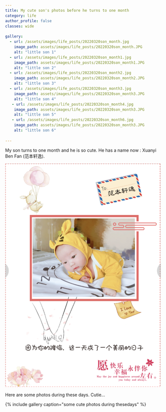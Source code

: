 ```yaml
---
title: My cute son's photos before he turns to one month
category: life
author_profile: false
classes: wide

gallery:
  - url: /assets/images/life_posts/20220320son_month.jpg
    image_path: assets/images/life_posts/20220320son_month.JPG
    alt: "little son 1"
  - url: /assets/images/life_posts/20220320son_month1.jpg
    image_path: assets/images/life_posts/20220320son_month1.JPG
    alt: "little son 2"
  - url: /assets/images/life_posts/20220320son_month2.jpg
    image_path: assets/images/life_posts/20220320son_month2.JPG
    alt: "little son 3"
  - url: /assets/images/life_posts/20220320son_month3.jpg
    image_path: assets/images/life_posts/20220320son_month3.JPG
    alt: "little son 4"
   - url: /assets/images/life_posts/20220320son_month4.jpg
    image_path: assets/images/life_posts/20220320son_month3.JPG
    alt: "little son 5"
   - url: /assets/images/life_posts/20220320son_month6.jpg
    image_path: assets/images/life_posts/20220320son_month3.JPG
    alt: "little son 6"

---
```


My son turns to one month and he is so cute. He has a name now : Xuanyi Ben Fan (范本轩逸). 

![png](/assets/images/life_posts/20220320son_month5.PNG)

Here are some photos during these days. Cutie...


{% include gallery caption="some cute photos during thesedays" %}
